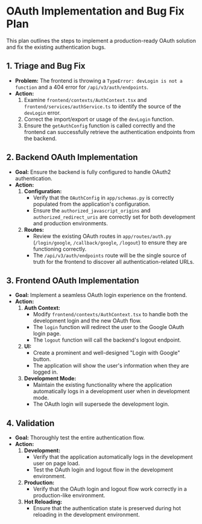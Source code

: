 # OAuth Implementation and Bug Fix Plan

This plan outlines the steps to implement a production-ready OAuth solution and fix the existing authentication bugs.

## 1. Triage and Bug Fix

- **Problem:** The frontend is throwing a `TypeError: devLogin is not a function` and a 404 error for `/api/v3/auth/endpoints`.
- **Action:**
    1. Examine `frontend/contexts/AuthContext.tsx` and `frontend/services/authService.ts` to identify the source of the `devLogin` error.
    2. Correct the import/export or usage of the `devLogin` function.
    3. Ensure the `getAuthConfig` function is called correctly and the frontend can successfully retrieve the authentication endpoints from the backend.

## 2. Backend OAuth Implementation

- **Goal:** Ensure the backend is fully configured to handle OAuth2 authentication.
- **Action:**
    1. **Configuration:**
        - Verify that the `OAuthConfig` in `app/schemas.py` is correctly populated from the application's configuration.
        - Ensure the `authorized_javascript_origins` and `authorized_redirect_uris` are correctly set for both development and production environments.
    2. **Routes:**
        - Review the existing OAuth routes in `app/routes/auth.py` (`/login/google`, `/callback/google`, `/logout`) to ensure they are functioning correctly.
        - The `/api/v3/auth/endpoints` route will be the single source of truth for the frontend to discover all authentication-related URLs.

## 3. Frontend OAuth Implementation

- **Goal:** Implement a seamless OAuth login experience on the frontend.
- **Action:**
    1. **Auth Context:**
        - Modify `frontend/contexts/AuthContext.tsx` to handle both the development login and the new OAuth flow.
        - The `login` function will redirect the user to the Google OAuth login page.
        - The `logout` function will call the backend's logout endpoint.
    2. **UI:**
        - Create a prominent and well-designed "Login with Google" button.
        - The application will show the user's information when they are logged in.
    3. **Development Mode:**
        - Maintain the existing functionality where the application automatically logs in a development user when in development mode.
        - The OAuth login will supersede the development login.

## 4. Validation

- **Goal:** Thoroughly test the entire authentication flow.
- **Action:**
    1. **Development:**
        - Verify that the application automatically logs in the development user on page load.
        - Test the OAuth login and logout flow in the development environment.
    2. **Production:**
        - Verify that the OAuth login and logout flow work correctly in a production-like environment.
    3. **Hot Reloading:**
        - Ensure that the authentication state is preserved during hot reloading in the development environment.